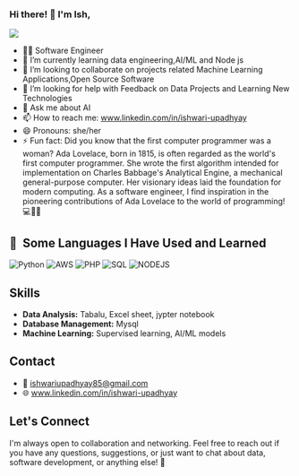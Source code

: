 
### Hi there!  👋  I'm Ish, 

![](https://komarev.com/ghpvc/?username=your-github-ishwari198&label=PROFILE+VIEWS)

- 🧑‍💻 Software Engineer
- 🌱 I’m currently learning data engineering,AI/ML and Node js
- 👯 I’m looking to collaborate on projects related Machine Learning Applications,Open Source Software
- 🤔 I’m looking for help with Feedback on Data Projects and Learning New Technologies
- 💬 Ask me about AI 
- 📫 How to reach me:  www.linkedin.com/in/ishwari-upadhyay
- 😄 Pronouns: she/her
- ⚡ Fun fact: Did you know that the first computer programmer was a woman? Ada Lovelace, born in 1815, is often regarded as the world's first computer programmer. She wrote the first algorithm intended for implementation on Charles Babbage's Analytical Engine, a mechanical general-purpose computer. Her visionary ideas laid the foundation for modern computing. As a software engineer, I find inspiration in the pioneering contributions of Ada Lovelace to the world of programming! 💻👩‍💻
<h2> 🚀 &nbsp;Some Languages I Have Used and Learned</h2>
<p align="left">
  
![Python](https://img.shields.io/badge/Python-3776AB?style=for-the-badge&logo=python&logoColor=black) 
![AWS](https://img.shields.io/badge/Amazon_AWS-FF9900?style=for-the-badge&logo=amazonaws&logoColor=black) 
![PHP](https://img.shields.io/badge/PHP-3776AB?style=for-the-badge&logo=php&logoColor=blue) 
![SQL](https://img.shields.io/badge/Sql-FF9900?style=for-the-badge&logo=sql&logoColor=red) 
![NODEJS](https://img.shields.io/badge/Nodejs-FF9900?style=for-the-badge&logo=nodejs&logoColor=white) 



</p>


## Skills

- **Data Analysis:** Tabalu, Excel sheet, jypter notebook
- **Database Management:** Mysql
- **Machine Learning:** Supervised learning, AI/ML models

## Contact

- 📧 ishwariupadhyay85@gmail.com
- 🌐 www.linkedin.com/in/ishwari-upadhyay


## Let's Connect

I'm always open to collaboration and networking. Feel free to reach out if you have any questions, suggestions, or just want to chat about data, software development, or anything else! 🚀

  
